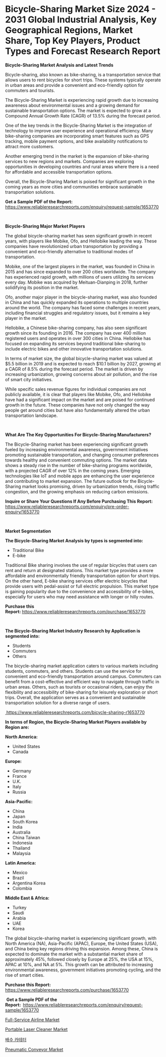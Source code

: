 <p><h1>Bicycle-Sharing Market Size 2024 - 2031 Global Industrial Analysis, Key Geographical Regions, Market Share, Top Key Players, Product Types and Forecast Research Report</h1></p><p><strong>Bicycle-Sharing Market Analysis and Latest Trends</strong></p>
<p><p>Bicycle-sharing, also known as bike-sharing, is a transportation service that allows users to rent bicycles for short trips. These systems typically operate in urban areas and provide a convenient and eco-friendly option for commuters and tourists.</p><p>The Bicycle-Sharing Market is experiencing rapid growth due to increasing awareness about environmental issues and a growing demand for sustainable transportation options. The market is expected to grow at a Compound Annual Growth Rate (CAGR) of 13.5% during the forecast period.</p><p>One of the key trends in the Bicycle-Sharing Market is the integration of technology to improve user experience and operational efficiency. Many bike-sharing companies are incorporating smart features such as GPS tracking, mobile payment options, and bike availability notifications to attract more customers.</p><p>Another emerging trend in the market is the expansion of bike-sharing services to new regions and markets. Companies are exploring opportunities in developing countries and rural areas where there is a need for affordable and accessible transportation options.</p><p>Overall, the Bicycle-Sharing Market is poised for significant growth in the coming years as more cities and communities embrace sustainable transportation solutions.</p></p>
<p><strong>Get a Sample PDF of the Report:&nbsp;</strong> <a href="https://www.reliableresearchreports.com/enquiry/request-sample/1653770">https://www.reliableresearchreports.com/enquiry/request-sample/1653770</a></p>
<p>&nbsp;</p>
<p><strong>Bicycle-Sharing Major Market Players</strong></p>
<p><p>The global bicycle-sharing market has seen significant growth in recent years, with players like Mobike, Ofo, and Hellobike leading the way. These companies have revolutionized urban transportation by providing a convenient and eco-friendly alternative to traditional modes of transportation.</p><p>Mobike, one of the largest players in the market, was founded in China in 2015 and has since expanded to over 200 cities worldwide. The company has experienced rapid growth, with millions of users utilizing its services every day. Mobike was acquired by Meituan-Dianping in 2018, further solidifying its position in the market.</p><p>Ofo, another major player in the bicycle-sharing market, was also founded in China and has quickly expanded its operations to multiple countries around the world. The company has faced some challenges in recent years, including financial struggles and regulatory issues, but it remains a key player in the market.</p><p>Hellobike, a Chinese bike-sharing company, has also seen significant growth since its founding in 2016. The company has over 400 million registered users and operates in over 300 cities in China. Hellobike has focused on expanding its services beyond traditional bike-sharing to include electric bikes and other innovative transportation solutions.</p><p>In terms of market size, the global bicycle-sharing market was valued at $5.5 billion in 2019 and is expected to reach $10.1 billion by 2027, growing at a CAGR of 8.5% during the forecast period. The market is driven by increasing urbanization, growing concerns about air pollution, and the rise of smart city initiatives.</p><p>While specific sales revenue figures for individual companies are not publicly available, it is clear that players like Mobike, Ofo, and Hellobike have had a significant impact on the market and are poised for continued growth in the future. These companies have not only changed the way people get around cities but have also fundamentally altered the urban transportation landscape.</p></p>
<p>&nbsp;</p>
<p><strong>What Are The Key Opportunities For Bicycle-Sharing Manufacturers?</strong></p>
<p><p>The Bicycle-Sharing market has been experiencing significant growth fueled by increasing environmental awareness, government initiatives promoting sustainable transportation, and changing consumer preferences towards healthy and convenient commuting options. The market data shows a steady rise in the number of bike-sharing programs worldwide, with a projected CAGR of over 12% in the coming years. Emerging technologies like IoT and mobile apps are enhancing the user experience and contributing to market expansion. The future outlook for the Bicycle-Sharing market looks promising, driven by urbanization trends, rising traffic congestion, and the growing emphasis on reducing carbon emissions.</p></p>
<p><strong>Inquire or Share Your Questions If Any Before Purchasing This Report:</strong> <a href="https://www.reliableresearchreports.com/enquiry/pre-order-enquiry/1653770">https://www.reliableresearchreports.com/enquiry/pre-order-enquiry/1653770</a></p>
<p>&nbsp;</p>
<p><strong>Market Segmentation</strong></p>
<p><strong>The Bicycle-Sharing Market Analysis by types is segmented into:</strong></p>
<p><ul><li>Traditional Bike</li><li>E-bike</li></ul></p>
<p><p>Traditional Bike sharing involves the use of regular bicycles that users can rent and return at designated stations. This market type provides a more affordable and environmentally friendly transportation option for short trips. On the other hand, E-bike sharing services offer electric bicycles that provide users with pedal-assist or full electric propulsion. This market type is gaining popularity due to the convenience and accessibility of e-bikes, especially for users who may need assistance with longer or hilly routes.</p></p>
<p><strong>Purchase this Report:&nbsp;</strong><a href="https://www.reliableresearchreports.com/purchase/1653770">https://www.reliableresearchreports.com/purchase/1653770</a></p>
<p>&nbsp;</p>
<p><strong>The Bicycle-Sharing Market Industry Research by Application is segmented into:</strong></p>
<p><ul><li>Students</li><li>Commuters</li><li>Others</li></ul></p>
<p><p>The bicycle-sharing market application caters to various markets including students, commuters, and others. Students can use the service for convenient and eco-friendly transportation around campus. Commuters can benefit from a cost-effective and efficient way to navigate through traffic in urban areas. Others, such as tourists or occasional riders, can enjoy the flexibility and accessibility of bike-sharing for leisurely exploration or short trips. Overall, the application serves as a convenient and sustainable transportation solution for a diverse range of users.</p></p>
<p><a href="https://www.reliableresearchreports.com/bicycle-sharing-r1653770">&nbsp;https://www.reliableresearchreports.com/bicycle-sharing-r1653770</a></p>
<p><strong>In terms of Region, the Bicycle-Sharing Market Players available by Region are:</strong></p>
<p>
    <p> <strong> North America: </strong>
        <ul>
            <li>United States</li>
            <li>Canada</li>
        </ul>
        </p> 
    <p> <strong> Europe: </strong>
        <ul>
            <li>Germany</li>
            <li>France</li>
            <li>U.K.</li>
            <li>Italy</li>
            <li>Russia</li>
        </ul>
        </p> 
    <p> <strong> Asia-Pacific: </strong>
        <ul>
            <li>China</li>
            <li>Japan</li>
            <li>South Korea</li>
            <li>India</li>
            <li>Australia</li>
            <li>China Taiwan</li>
            <li>Indonesia</li>
            <li>Thailand</li>
            <li>Malaysia</li>
        </ul>
        </p> 
    <p> <strong> Latin America: </strong>
        <ul>
            <li>Mexico</li>
            <li>Brazil</li>
            <li>Argentina Korea</li>
            <li>Colombia</li>
        </ul>
        </p> 
    <p> <strong> Middle East & Africa: </strong>
        <ul>
            <li>Turkey</li>
            <li>Saudi</li>
            <li>Arabia</li>
            <li>UAE</li>
            <li>Korea</li>
        </ul>
    </p>
    </p>
<p><p>The global bicycle-sharing market is experiencing significant growth, with North America (NA), Asia-Pacific (APAC), Europe, the United States (USA), and China being key regions driving this expansion. Among these, China is expected to dominate the market with a substantial market share of approximately 45%, followed closely by Europe at 25%, the USA at 15%, APAC at 10%, and NA at 5%. This growth can be attributed to increasing environmental awareness, government initiatives promoting cycling, and the rise of smart cities.</p></p>
<p><strong>Purchase this Report: </strong><a href="https://www.reliableresearchreports.com/purchase/1653770">https://www.reliableresearchreports.com/purchase/1653770</a></p>
<p>&nbsp;<strong>Get a Sample PDF of the Report:&nbsp;&nbsp;</strong><a href="https://www.reliableresearchreports.com/enquiry/request-sample/1653770">https://www.reliableresearchreports.com/enquiry/request-sample/1653770</a></p>
<p><strong></strong></p>
<p><p><a href="https://github.com/lbird53714/Market-Research-Report-List-4/blob/main/full-service-airline-market.md">Full-Service Airline Market</a></p><p><a href="https://www.linkedin.com/pulse/portable-laser-cleaner-market-size-trends-complete-industry-e0z8e?trackingId=AFS5mfe3HgLkZkV0VHeZ5w%3D%3D">Portable Laser Cleaner Market</a></p><p><a href="https://github.com/Hubertstyenger6685/Market-Research-Report-List-1/blob/main/893189861153.md">배수 카테터</a></p><p><a href="https://www.linkedin.com/pulse/pneumatic-conveyor-market-size-outlook-forecast-2024-2031-vnoze?trackingId=x2qkW4BE8ctfQw7nGl0YmA%3D%3D">Pneumatic Conveyor Market</a></p></p>